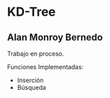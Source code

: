 # KD-Tree

## Alan Monroy Bernedo

Trabajo en proceso.

Funciones Implementadas:

- Inserción
- Búsqueda
